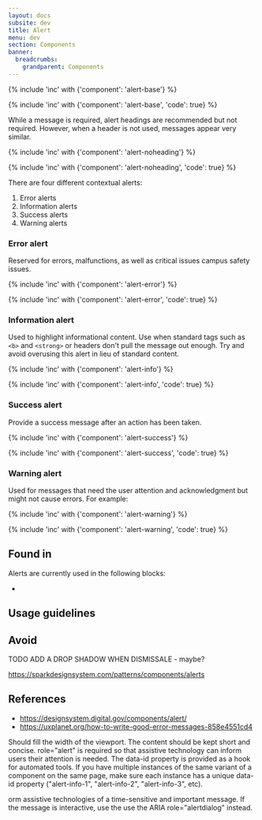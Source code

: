 ```yaml
---
layout: docs
subsite: dev
title: Alert
menu: dev
section: Components
banner:
  breadcrumbs:
    grandparent: Components
---
```

{% include 'inc' with {'component': 'alert-base'} %}

{% include 'inc' with {'component': 'alert-base', 'code': true} %}

While a message is required, alert headings are recommended but not required. However, when a header is not used, messages appear very similar.

{% include 'inc' with {'component': 'alert-noheading'} %}

{% include 'inc' with {'component': 'alert-noheading', 'code': true} %}

There are four different contextual alerts: 

1. Error alerts
2. Information alerts
3. Success alerts
4. Warning alerts

### Error alert

Reserved for errors, malfunctions, as well as critical issues campus safety issues.

{% include 'inc' with {'component': 'alert-error'} %}

{% include 'inc' with {'component': 'alert-error', 'code': true} %}

### Information alert

Used to highlight informational content. Use when standard tags such as `<b>` and `<strong>`  or headers don't pull the message out enough. Try and avoid overusing this alert in lieu of standard content.

{% include 'inc' with {'component': 'alert-info'} %}

{% include 'inc' with {'component': 'alert-info', 'code': true} %}

### Success alert

Provide a success message after an action has been taken.

{% include 'inc' with {'component': 'alert-success'} %}

{% include 'inc' with {'component': 'alert-success', 'code': true} %}

### Warning alert

Used for messages that need the user attention and acknowledgment but might not cause errors. For example:

{% include 'inc' with {'component': 'alert-warning'} %}

{% include 'inc' with {'component': 'alert-warning', 'code': true} %}

## Found in

Alerts are currently used in the following blocks:

- 

## Usage guidelines




## Avoid

TODO ADD A DROP SHADOW WHEN DISMISSALE - maybe?

https://sparkdesignsystem.com/patterns/components/alerts

## References

- https://designsystem.digital.gov/components/alert/
- https://uxplanet.org/how-to-write-good-error-messages-858e4551cd4

Should fill the width of the viewport.
The content should be kept short and concise.
role="alert" is required so that assistive technology can inform users their attention is needed.
The data-id property is provided as a hook for automated tools. If you have multiple instances of the same variant of a component on the same page, make sure each instance has a unique data-id property ("alert-info-1", "alert-info-2", "alert-info-3", etc).

orm assistive technologies of a time-sensitive and important message. If the message is interactive, use the use the ARIA role="alertdialog" instead.
